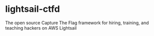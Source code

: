 # lightsail-ctfd
The open source Capture The Flag framework for hiring, training, and teaching hackers on AWS Lightsail
